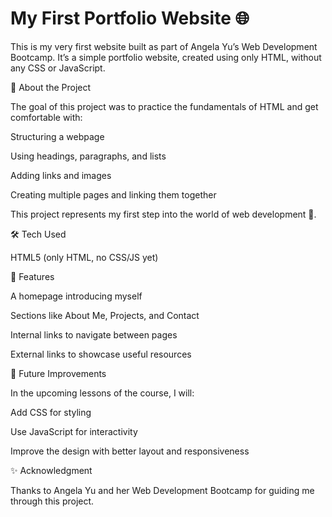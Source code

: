 # My First Portfolio Website 🌐

This is my very first website built as part of Angela Yu’s Web Development Bootcamp.
It’s a simple portfolio website, created using only HTML, without any CSS or JavaScript.

📖 About the Project

The goal of this project was to practice the fundamentals of HTML and get comfortable with:

Structuring a webpage

Using headings, paragraphs, and lists

Adding links and images

Creating multiple pages and linking them together

This project represents my first step into the world of web development 🚀.

🛠️ Tech Used

HTML5 (only HTML, no CSS/JS yet)

📂 Features

A homepage introducing myself

Sections like About Me, Projects, and Contact

Internal links to navigate between pages

External links to showcase useful resources


🙌 Future Improvements

In the upcoming lessons of the course, I will:

Add CSS for styling

Use JavaScript for interactivity

Improve the design with better layout and responsiveness

✨ Acknowledgment

Thanks to Angela Yu and her Web Development Bootcamp
 for guiding me through this project.
